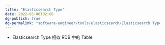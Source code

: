 ```yaml
---
title: "Elasticsearch Type"
date: 2022-05-06T02:06
dg-publish: true
dg-permalink: "software-engineer/tools/elasticsearch/Elasticsearch Type"
---
```

- Elasticsearch Type 相似 RDB 中的 Table